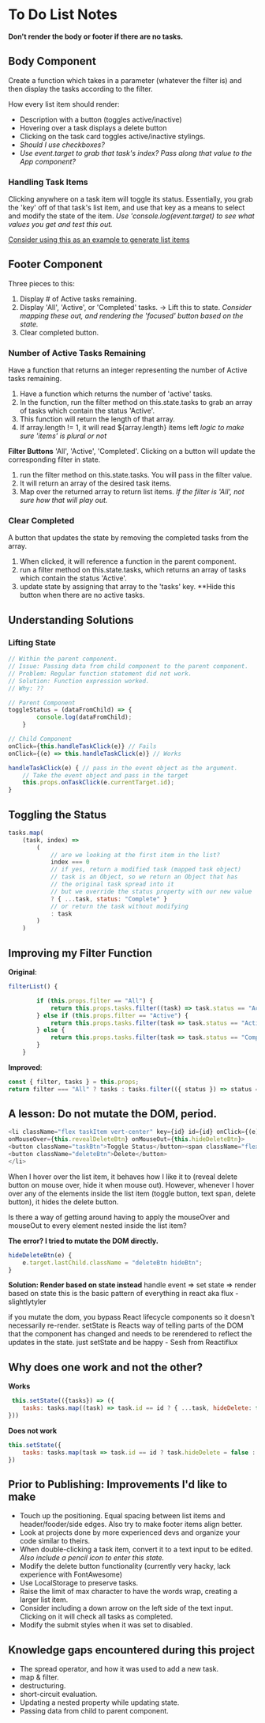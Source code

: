 # To Do List Notes

**Don't render the body or footer if there are no tasks.**

## Body Component

Create a function which takes in a parameter (whatever the filter is) and then display the tasks according to the filter.

How every list item should render:
* Description with a button (toggles active/inactive)
* Hovering over a task displays a delete button
* Clicking on the task card toggles active/inactive stylings.
* *Should I use checkboxes?*
* *Use event.target to grab that task's index? Pass along that value to the App component?*

### Handling Task Items
Clicking anywhere on a task item will toggle its status. Essentially, you grab the 'key' off of that task's list item, and use that key as a means to select and modify the state of the item.
*Use 'console.log(event.target) to see what values you get and test this out.*

[Consider using this as an example to generate list items](https://reactjs.org/docs/lists-and-keys.html#extracting-components-with-keys)

## Footer Component

Three pieces to this:
1. Display # of Active tasks remaining.
2. Display 'All', 'Active', or 'Completed' tasks. -> Lift this to state.
*Consider mapping these out, and rendering the 'focused' button based on the state.*
3. Clear completed button.

### Number of Active Tasks Remaining
Have a function that returns an integer representing the number of Active tasks remaining.

1. Have a function which returns the number of 'active' tasks.
2. In the function, run the filter method on this.state.tasks to grab an array of tasks which contain the status 'Active'.
3. This function will return the length of that array.
4. If array.length != 1, it will read ${array.length} items left *logic to make sure 'items' is plural or not*

**Filter Buttons**
'All', 'Active', 'Completed'. Clicking on a button will update the corresponding filter in state.

1. run the filter method on this.state.tasks. You will pass in the filter value. 
2. It will return an array of the desired task items.
3. Map over the returned array to return list items. 
*If the filter is 'All', not sure how that will play out.*

### Clear Completed
A button that updates the state by removing the completed tasks from the array.

1. When clicked, it will reference a function in the parent component.
2. run a filter method on this.state.tasks, which returns an array of tasks which contain the status 'Active'.
3. update state by assigning that array to the 'tasks' key.
**Hide this button when there are no active tasks.

## Understanding Solutions

### Lifting State
```javascript
// Within the parent component.
// Issue: Passing data from child component to the parent component.
// Problem: Regular function statement did not work.
// Solution: Function expression worked.
// Why: ??

// Parent Component
toggleStatus = (dataFromChild) => {
        console.log(dataFromChild);
    }

// Child Component
onClick={this.handleTaskClick(e)} // Fails
onClick={(e) => this.handleTaskClick(e)} // Works

handleTaskClick(e) { // pass in the event object as the argument.
    // Take the event object and pass in the target
    this.props.onTaskClick(e.currentTarget.id); 
}
```

## Toggling the Status

```javascript
tasks.map(
    (task, index) => 
        (
            // are we looking at the first item in the list?
            index === 0
            // if yes, return a modified task (mapped task object)
            // task is an Object, so we return an Object that has
            // the original task spread into it
            // but we override the status property with our new value
            ? { ...task, status: "Complete" }
            // or return the task without modifying
            : task
        )
    )
```

## Improving my Filter Function
**Original**:

```javascript
filterList() {

        if (this.props.filter == "All") {
            return this.props.tasks.filter((task) => task.status == "Active" || task.status == "Complete");    
        } else if (this.props.filter == "Active") {
            return this.props.tasks.filter(task => task.status == "Active");    
        } else {
            return this.props.tasks.filter(task => task.status == "Complete");    
        }
    }
```

**Improved**:
```javascript
const { filter, tasks } = this.props;
return filter === "All" ? tasks : tasks.filter(({ status }) => status === filter);
```

## A lesson: Do not mutate the DOM, period. 

```javascript
<li className="flex taskItem vert-center" key={id} id={id} onClick={(e) => this.handleTaskClick(e)} 
onMouseOver={this.revealDeleteBtn} onMouseOut={this.hideDeleteBtn}>
<button className="taskBtn">Toggle Status</button><span className="flex desc">{description}</span>
<button className="deleteBtn">Delete</button>
</li>
```

When I hover over the list item, it behaves how I like it to (reveal delete button on mouse over, hide it when mouse out). However, whenever I hover over any of the elements inside the list item (toggle button, text span, delete button), it hides the delete button.

Is there a way of getting around having to apply the mouseOver and mouseOut to every element nested inside the list item?

**The error? I tried to mutate the DOM directly.**
```javascript
hideDeleteBtn(e) { 
    e.target.lastChild.className = "deleteBtn hideBtn";
}
```

**Solution: Render based on state instead**
handle event => set state => render based on state
this is the basic pattern of everything in react
aka flux - slightlytyler

if you mutate the dom, you bypass React lifecycle components so it doesn't necessarily re-render. setState is Reacts way of telling parts of the DOM that the component has changed and needs to be rerendered to reflect the updates in the state.
just setState and be happy - Sesh from Reactiflux

## Why does one work and not the other?

**Works**
```javascript
 this.setState(({tasks}) => ({
    tasks: tasks.map((task) => task.id == id ? { ...task, hideDelete: false } : task ),
}))
```

**Does not work**
```javascript
this.setState({
    tasks: tasks.map(task => task.id == id ? task.hideDelete = false : task.hideDelete = true)
})
```

## Prior to Publishing: Improvements I'd like to make
* Touch up the positioning. Equal spacing between list items and header/fooder/side edges. Also try to make footer items align better.
* Look at projects done by more experienced devs and organize your code similar to theirs.
* When double-clicking a task item, convert it to a text input to be edited. *Also include a pencil icon to enter this state.*
* Modify the delete button functionality (currently very hacky, lack experience with FontAwesome)
* Use LocalStorage to preserve tasks.
* Raise the limit of max character to have the words wrap, creating a larger list item.
* Consider including a down arrow on the left side of the text input. Clicking on it will check all tasks as completed. 
* Modify the submit styles when it was set to disabled.

## Knowledge gaps encountered during this project
* The spread operator, and how it was used to add a new task.
* map & filter.
* destructuring.
* short-circuit evaluation.
* Updating a nested property while updating state.
* Passing data from child to parent component.